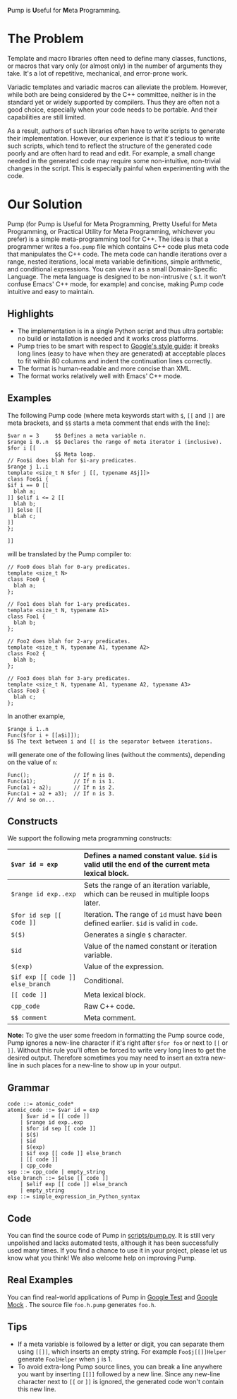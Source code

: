 <b>P</b>ump is <b>U</b>seful for <b>M</b>eta <b>P</b>rogramming.

# The Problem #

Template and macro libraries often need to define many classes, functions, or macros that vary only (or almost only) in
the number of arguments they take. It's a lot of repetitive, mechanical, and error-prone work.

Variadic templates and variadic macros can alleviate the problem. However, while both are being considered by the C++
committee, neither is in the standard yet or widely supported by compilers. Thus they are often not a good choice,
especially when your code needs to be portable. And their capabilities are still limited.

As a result, authors of such libraries often have to write scripts to generate their implementation. However, our
experience is that it's tedious to write such scripts, which tend to reflect the structure of the generated code poorly
and are often hard to read and edit. For example, a small change needed in the generated code may require some
non-intuitive, non-trivial changes in the script. This is especially painful when experimenting with the code.

# Our Solution #

Pump (for Pump is Useful for Meta Programming, Pretty Useful for Meta Programming, or Practical Utility for Meta
Programming, whichever you prefer) is a simple meta-programming tool for C++. The idea is that a programmer writes
a `foo.pump` file which contains C++ code plus meta code that manipulates the C++ code. The meta code can handle
iterations over a range, nested iterations, local meta variable definitions, simple arithmetic, and conditional
expressions. You can view it as a small Domain-Specific Language. The meta language is designed to be non-intrusive (
s.t. it won't confuse Emacs' C++ mode, for example) and concise, making Pump code intuitive and easy to maintain.

## Highlights ##

* The implementation is in a single Python script and thus ultra portable: no build or installation is needed and it
  works cross platforms.
* Pump tries to be smart with respect to [Google's style guide](http://code.google.com/p/google-styleguide/): it breaks
  long lines (easy to have when they are generated) at acceptable places to fit within 80 columns and indent the
  continuation lines correctly.
* The format is human-readable and more concise than XML.
* The format works relatively well with Emacs' C++ mode.

## Examples ##

The following Pump code (where meta keywords start with `$`, `[[` and `]]` are meta brackets, and `$$` starts a meta
comment that ends with the line):

```
$var n = 3     $$ Defines a meta variable n.
$range i 0..n  $$ Declares the range of meta iterator i (inclusive).
$for i [[
               $$ Meta loop.
// Foo$i does blah for $i-ary predicates.
$range j 1..i
template <size_t N $for j [[, typename A$j]]>
class Foo$i {
$if i == 0 [[
  blah a;
]] $elif i <= 2 [[
  blah b;
]] $else [[
  blah c;
]]
};

]]
```

will be translated by the Pump compiler to:

```
// Foo0 does blah for 0-ary predicates.
template <size_t N>
class Foo0 {
  blah a;
};

// Foo1 does blah for 1-ary predicates.
template <size_t N, typename A1>
class Foo1 {
  blah b;
};

// Foo2 does blah for 2-ary predicates.
template <size_t N, typename A1, typename A2>
class Foo2 {
  blah b;
};

// Foo3 does blah for 3-ary predicates.
template <size_t N, typename A1, typename A2, typename A3>
class Foo3 {
  blah c;
};
```

In another example,

```
$range i 1..n
Func($for i + [[a$i]]);
$$ The text between i and [[ is the separator between iterations.
```

will generate one of the following lines (without the comments), depending on the value of `n`:

```
Func();              // If n is 0.
Func(a1);            // If n is 1.
Func(a1 + a2);       // If n is 2.
Func(a1 + a2 + a3);  // If n is 3.
// And so on...
```

## Constructs ##

We support the following meta programming constructs:

| `$var id = exp` | Defines a named constant value. `$id` is valid util the end of the current meta lexical block. |
|:----------------|:-----------------------------------------------------------------------------------------------|
| `$range id exp..exp` | Sets the range of an iteration variable, which can be reused in multiple loops later.          |
| `$for id sep [[ code ]]` | Iteration. The range of `id` must have been defined earlier. `$id` is valid in `code`.         |
| `$($)`          | Generates a single `$` character.                                                              |
| `$id`           | Value of the named constant or iteration variable.                                             |
| `$(exp)`        | Value of the expression.                                                                       |
| `$if exp [[ code ]] else_branch` | Conditional.                                                                                   |
| `[[ code ]]`    | Meta lexical block.                                                                            |
| `cpp_code`      | Raw C++ code.                                                                                  |
| `$$ comment`    | Meta comment.                                                                                  |

**Note:** To give the user some freedom in formatting the Pump source code, Pump ignores a new-line character if it's
right after `$for foo`
or next to `[[` or `]]`. Without this rule you'll often be forced to write very long lines to get the desired output.
Therefore sometimes you may need to insert an extra new-line in such places for a new-line to show up in your output.

## Grammar ##

```
code ::= atomic_code*
atomic_code ::= $var id = exp
    | $var id = [[ code ]]
    | $range id exp..exp
    | $for id sep [[ code ]]
    | $($)
    | $id
    | $(exp)
    | $if exp [[ code ]] else_branch
    | [[ code ]]
    | cpp_code
sep ::= cpp_code | empty_string
else_branch ::= $else [[ code ]]
    | $elif exp [[ code ]] else_branch
    | empty_string
exp ::= simple_expression_in_Python_syntax
```

## Code ##

You can find the source code of Pump in [scripts/pump.py](../scripts/pump.py). It is still very unpolished and lacks
automated tests, although it has been successfully used many times. If you find a chance to use it in your project,
please let us know what you think!  We also welcome help on improving Pump.

## Real Examples ##

You can find real-world applications of Pump
in [Google Test](http://www.google.com/codesearch?q=file%3A\.pump%24+package%3Ahttp%3A%2F%2Fgoogletest\.googlecode\.com)
and [Google Mock](http://www.google.com/codesearch?q=file%3A\.pump%24+package%3Ahttp%3A%2F%2Fgooglemock\.googlecode\.com)
. The source file `foo.h.pump` generates `foo.h`.

## Tips ##

* If a meta variable is followed by a letter or digit, you can separate them using `[[]]`, which inserts an empty
  string. For example `Foo$j[[]]Helper` generate `Foo1Helper` when `j` is 1.
* To avoid extra-long Pump source lines, you can break a line anywhere you want by inserting `[[]]` followed by a new
  line. Since any new-line character next to `[[` or `]]` is ignored, the generated code won't contain this new line.
